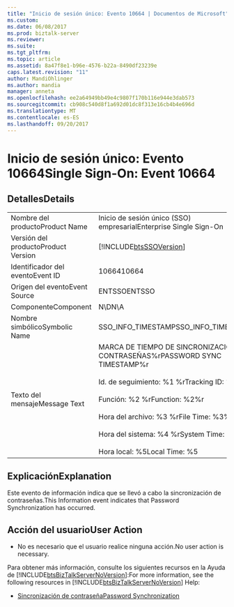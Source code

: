 ```yaml
---
title: "Inicio de sesión único: Evento 10664 | Documentos de Microsoft"
ms.custom: 
ms.date: 06/08/2017
ms.prod: biztalk-server
ms.reviewer: 
ms.suite: 
ms.tgt_pltfrm: 
ms.topic: article
ms.assetid: 8a47f8e1-b96e-4576-b22a-8490df23239e
caps.latest.revision: "11"
author: MandiOhlinger
ms.author: mandia
manager: anneta
ms.openlocfilehash: ee2a64949bb49e4c9807f170b116e944e3dab573
ms.sourcegitcommit: cb908c540d8f1a692d01dc8f313e16cb4b4e696d
ms.translationtype: MT
ms.contentlocale: es-ES
ms.lasthandoff: 09/20/2017
---
```

# <a name="single-sign-on-event-10664"></a><span data-ttu-id="46750-102">Inicio de sesión único: Evento 10664</span><span class="sxs-lookup"><span data-stu-id="46750-102">Single Sign-On: Event 10664</span></span>
## <a name="details"></a><span data-ttu-id="46750-103">Detalles</span><span class="sxs-lookup"><span data-stu-id="46750-103">Details</span></span>  
  
|||  
|-|-|  
|<span data-ttu-id="46750-104">Nombre del producto</span><span class="sxs-lookup"><span data-stu-id="46750-104">Product Name</span></span>|<span data-ttu-id="46750-105">Inicio de sesión único (SSO) empresarial</span><span class="sxs-lookup"><span data-stu-id="46750-105">Enterprise Single Sign-On</span></span>|  
|<span data-ttu-id="46750-106">Versión del producto</span><span class="sxs-lookup"><span data-stu-id="46750-106">Product Version</span></span>|[!INCLUDE[btsSSOVersion](../includes/btsssoversion-md.md)]|  
|<span data-ttu-id="46750-107">Identificador del evento</span><span class="sxs-lookup"><span data-stu-id="46750-107">Event ID</span></span>|<span data-ttu-id="46750-108">10664</span><span class="sxs-lookup"><span data-stu-id="46750-108">10664</span></span>|  
|<span data-ttu-id="46750-109">Origen del evento</span><span class="sxs-lookup"><span data-stu-id="46750-109">Event Source</span></span>|<span data-ttu-id="46750-110">ENTSSO</span><span class="sxs-lookup"><span data-stu-id="46750-110">ENTSSO</span></span>|  
|<span data-ttu-id="46750-111">Componente</span><span class="sxs-lookup"><span data-stu-id="46750-111">Component</span></span>|<span data-ttu-id="46750-112">N\D</span><span class="sxs-lookup"><span data-stu-id="46750-112">N\A</span></span>|  
|<span data-ttu-id="46750-113">Nombre simbólico</span><span class="sxs-lookup"><span data-stu-id="46750-113">Symbolic Name</span></span>|<span data-ttu-id="46750-114">SSO_INFO_TIMESTAMP</span><span class="sxs-lookup"><span data-stu-id="46750-114">SSO_INFO_TIMESTAMP</span></span>|  
|<span data-ttu-id="46750-115">Texto del mensaje</span><span class="sxs-lookup"><span data-stu-id="46750-115">Message Text</span></span>|<span data-ttu-id="46750-116">MARCA DE TIEMPO DE SINCRONIZACIÓN DE CONTRASEÑAS%r</span><span class="sxs-lookup"><span data-stu-id="46750-116">PASSWORD SYNC TIMESTAMP%r</span></span><br /><br /> <span data-ttu-id="46750-117">Id. de seguimiento: %1 %r</span><span class="sxs-lookup"><span data-stu-id="46750-117">Tracking ID: %1%r</span></span><br /><br /> <span data-ttu-id="46750-118">Función: %2 %r</span><span class="sxs-lookup"><span data-stu-id="46750-118">Function: %2%r</span></span><br /><br /> <span data-ttu-id="46750-119">Hora del archivo: %3 %r</span><span class="sxs-lookup"><span data-stu-id="46750-119">File Time: %3%r</span></span><br /><br /> <span data-ttu-id="46750-120">Hora del sistema: %4 %r</span><span class="sxs-lookup"><span data-stu-id="46750-120">System Time: %4%r</span></span><br /><br /> <span data-ttu-id="46750-121">Hora local: %5</span><span class="sxs-lookup"><span data-stu-id="46750-121">Local Time: %5</span></span>|  
  
## <a name="explanation"></a><span data-ttu-id="46750-122">Explicación</span><span class="sxs-lookup"><span data-stu-id="46750-122">Explanation</span></span>  
 <span data-ttu-id="46750-123">Este evento de información indica que se llevó a cabo la sincronización de contraseñas.</span><span class="sxs-lookup"><span data-stu-id="46750-123">This Information event indicates that Password Synchronization has occurred.</span></span>  
  
## <a name="user-action"></a><span data-ttu-id="46750-124">Acción del usuario</span><span class="sxs-lookup"><span data-stu-id="46750-124">User Action</span></span>  
  
-   <span data-ttu-id="46750-125">No es necesario que el usuario realice ninguna acción.</span><span class="sxs-lookup"><span data-stu-id="46750-125">No user action is necessary.</span></span>  
  
 <span data-ttu-id="46750-126">Para obtener más información, consulte los siguientes recursos en la Ayuda de [!INCLUDE[btsBizTalkServerNoVersion](../includes/btsbiztalkservernoversion-md.md)]:</span><span class="sxs-lookup"><span data-stu-id="46750-126">For more information, see the following resources in [!INCLUDE[btsBizTalkServerNoVersion](../includes/btsbiztalkservernoversion-md.md)] Help:</span></span>  
  
-   [<span data-ttu-id="46750-127">Sincronización de contraseña</span><span class="sxs-lookup"><span data-stu-id="46750-127">Password Synchronization</span></span>](../core/password-synchronization2.md)